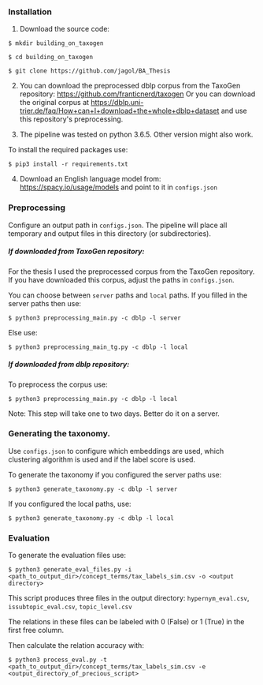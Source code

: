 ### Installation

1. Download the source code:

`$ mkdir building_on_taxogen`

`$ cd building_on_taxogen`

`$ git clone https://github.com/jagol/BA_Thesis`

2. You can download the preprocessed dblp corpus from the 
TaxoGen repository: https://github.com/franticnerd/taxogen
Or you can download the original corpus at 
https://dblp.uni-trier.de/faq/How+can+I+download+the+whole+dblp+dataset
and use this repository's preprocessing.

3. The pipeline was tested on python 3.6.5. Other version might also work.

To install the required packages use:

`$ pip3 install -r requirements.txt`

4. Download an English language model from: 
https://spacy.io/usage/models
 and point to it in `configs.json`

### Preprocessing

Configure an output path in `configs.json`. The pipeline will place 
all temporary and output files in this directory (or subdirectories).

##### If downloaded from TaxoGen repository:

For the thesis I used the preprocessed corpus from the TaxoGen 
repository. If you have downloaded this corpus, adjust the paths in 
`configs.json`.

You can choose between `server` paths and `local` paths. If you filled in the 
server paths then use: 

`$ python3 preprocessing_main.py -c dblp -l server`

Else use: 

`$ python3 preprocessing_main_tg.py -c dblp -l local`

##### If downloaded from dblp repository:

To preprocess the corpus use:

`$ python3 preprocessing_main.py -c dblp -l local` 

Note: This step will take one to two days. Better do it on a server.

### Generating the taxonomy.

Use `configs.json` to configure which embeddings are used, 
which clustering algorithm is used and
if the label score is used.

To generate the taxonomy if you configured the server paths use:

`$ python3 generate_taxonomy.py -c dblp -l server`

If you configured the local paths, use:

`$ python3 generate_taxonomy.py -c dblp -l local`

### Evaluation

To generate the evaluation files use:

`$ python3 generate_eval_files.py -i <path_to_output_dir>/concept_terms/tax_labels_sim.csv -o <output directory>`

This script produces three files in the output directory:
`hypernym_eval.csv`, `issubtopic_eval.csv`, `topic_level.csv`

The relations in these files can be labeled with 0 (False) or 1 (True) 
in the first free column.

Then calculate the relation accuracy with:

`$ python3 process_eval.py -t <path_to_output_dir>/concept_terms/tax_labels_sim.csv -e <output_directory_of_precious_script>`
 